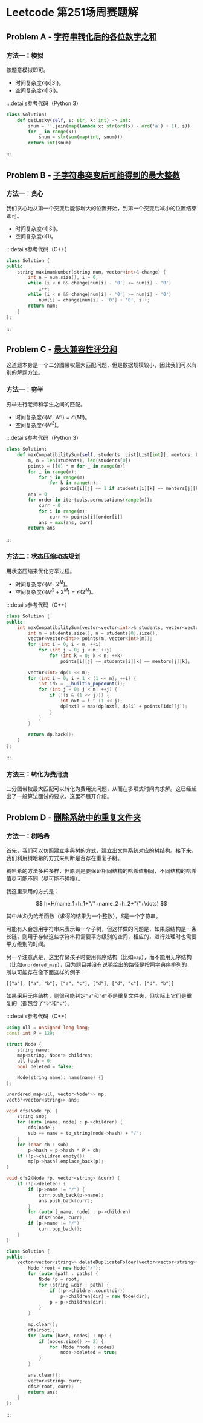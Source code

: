 # Leetcode 第251场周赛题解

## Problem A - [字符串转化后的各位数字之和](https://leetcode.cn/problems/sum-of-digits-of-string-after-convert/)

### 方法一：模拟

按题意模拟即可。

- 时间复杂度$\mathcal{O}(k|S|)$。
- 空间复杂度$\mathcal{O}(|S|)$。

:::details参考代码（Python 3）

```python
class Solution:
    def getLucky(self, s: str, k: int) -> int:
        snum = ''.join(map(lambda x: str(ord(x) - ord('a') + 1), s))
        for _ in range(k):
            snum = str(sum(map(int, snum)))
        return int(snum)
```

:::

## Problem B - [子字符串突变后可能得到的最大整数](https://leetcode.cn/problems/largest-number-after-mutating-substring/)

### 方法一：贪心

我们贪心地从第一个突变后能够增大的位置开始，到第一个突变后减小的位置结束即可。

- 时间复杂度$\mathcal{O}(|S|)$。
- 空间复杂度$\mathcal{O}(1)$。

:::details参考代码（C++）

```cpp
class Solution {
public:
    string maximumNumber(string num, vector<int>& change) {
        int n = num.size(), i = 0;
        while (i < n && change[num[i] - '0'] <= num[i] - '0')
            i++;
        while (i < n && change[num[i] - '0'] >= num[i] - '0')
            num[i] = change[num[i] - '0'] + '0', i++;
        return num;
    }
};
```

:::

## Problem C - [最大兼容性评分和](https://leetcode.cn/problems/maximum-compatibility-score-sum/)

这道题本身是一个二分图带权最大匹配问题，但是数据规模较小，因此我们可以有别的解题方法。

### 方法一：穷举

穷举进行老师和学生之间的匹配。

- 时间复杂度$\mathcal{O}(M\cdot M!)=\mathcal{O}(M!)$。
- 空间复杂度$\mathcal{O}(M^2)$。

:::details参考代码（Python 3）

```python
class Solution:
    def maxCompatibilitySum(self, students: List[List[int]], mentors: List[List[int]]) -> int:
        m, n = len(students), len(students[0])
        points = [[0] * m for _ in range(m)]
        for i in range(m):
            for j in range(m):
                for k in range(n):
                    points[i][j] += 1 if students[i][k] == mentors[j][k] else 0
        ans = 0
        for order in itertools.permutations(range(m)):
            curr = 0
            for i in range(m):
                curr += points[i][order[i]]
            ans = max(ans, curr)
        return ans
```

:::

### 方法二：状态压缩动态规划

用状态压缩来优化穷举过程。

- 时间复杂度$\mathcal{O}(M\cdot2^M)$。
- 空间复杂度$\mathcal{O}(M^2+2^M)=\mathcal{O}(2^M)$。

:::details参考代码（C++）

```cpp
class Solution {
public:
    int maxCompatibilitySum(vector<vector<int>>& students, vector<vector<int>>& mentors) {
        int m = students.size(), n = students[0].size();
        vector<vector<int>> points(m, vector<int>(m));
        for (int i = 0; i < m; ++i)
            for (int j = 0; j < m; ++j)
                for (int k = 0; k < n; ++k)
                    points[i][j] += students[i][k] == mentors[j][k];
        
        vector<int> dp(1 << m);
        for (int i = 0; i + 1 < (1 << m); ++i) {
            int idx = __builtin_popcount(i);
            for (int j = 0; j < m; ++j) {
                if (!(i & (1 << j))) {
                    int nxt = i ^ (1 << j);
                    dp[nxt] = max(dp[nxt], dp[i] + points[idx][j]);
                }
            }
        }
        
        return dp.back();
    }
};
```

:::

### 方法三：转化为费用流

二分图带权最大匹配可以转化为费用流问题，从而在多项式时间内求解。这已经超出了一般算法面试的要求，这里不展开介绍。

## Problem D - [删除系统中的重复文件夹](https://leetcode.cn/problems/delete-duplicate-folders-in-system/)

### 方法一：树哈希

首先，我们可以仿照建立字典树的方式，建立出文件系统对应的树结构。接下来，我们利用树哈希的方式来判断是否存在重复子树。

树哈希的方法多种多样，但原则是要保证相同结构的哈希值相同，不同结构的哈希值尽可能不同（尽可能不碰撞）。

我这里采用的方式是：

$$
h=H(name_1+h_1+"/"+name_2+h_2+"/"+\dots)
$$

其中$H(S)$为哈希函数（求得的结果为一个整数），$S$是一个字符串。

可能有人会想用字符串来表示每一个子树，但这样做的问题是，如果原结构是一条长链，则用于存储这些字符串将需要平方级别的空间，相应的，进行处理时也需要平方级别的时间。

另一个注意点是，这里存储孩子时要用有序结构（比如`map`），而不能用无序结构（比如`unordered_map`），因为题目并没有说明给出的路径是按照字典序排列的，所以可能存在像下面这样的例子：

`[["a"], ["a", "b"], ["a", "c"], ["d"], ["d", "c"], ["d", "b"]]`

如果采用无序结构，则很可能判定`"a"`和`"d"`不是重复文件夹，但实际上它们是重复的（都包含了`"b"`和`"c"`）。

:::details参考代码（C++）

```cpp
using ull = unsigned long long;
const int P = 129;

struct Node {
    string name;
    map<string, Node*> children;
    ull hash = 0;
    bool deleted = false;

    Node(string name): name(name) {}
};

unordered_map<ull, vector<Node*>> mp;
vector<vector<string>> ans;

void dfs(Node *p) {
    string sub;
    for (auto [name, node] : p->children) {
        dfs(node);
        sub += name + to_string(node->hash) + "/";
    }
    for (char ch : sub)
        p->hash = p->hash * P + ch;
    if (!p->children.empty())
        mp[p->hash].emplace_back(p);
}

void dfs2(Node *p, vector<string> &curr) {
    if (!p->deleted) {
        if (p->name != "/") {
            curr.push_back(p->name);
            ans.push_back(curr);
        }
        for (auto [_name, node] : p->children)
            dfs2(node, curr);
        if (p->name != "/")
            curr.pop_back();
    }
}

class Solution {
public:
    vector<vector<string>> deleteDuplicateFolder(vector<vector<string>>& paths) {
        Node *root = new Node("/");
        for (auto &path : paths) {
            Node *p = root;
            for (string &dir : path) {
                if (!p->children.count(dir))
                    p->children[dir] = new Node(dir);
                p = p->children[dir];
            }
        }
        
        mp.clear();
        dfs(root);
        for (auto [hash, nodes] : mp) {
            if (nodes.size() >= 2) {
                for (Node *node : nodes)
                    node->deleted = true;
            }
        }
        
        ans.clear();
        vector<string> curr;
        dfs2(root, curr);
        return ans;
    }
};
```

:::
